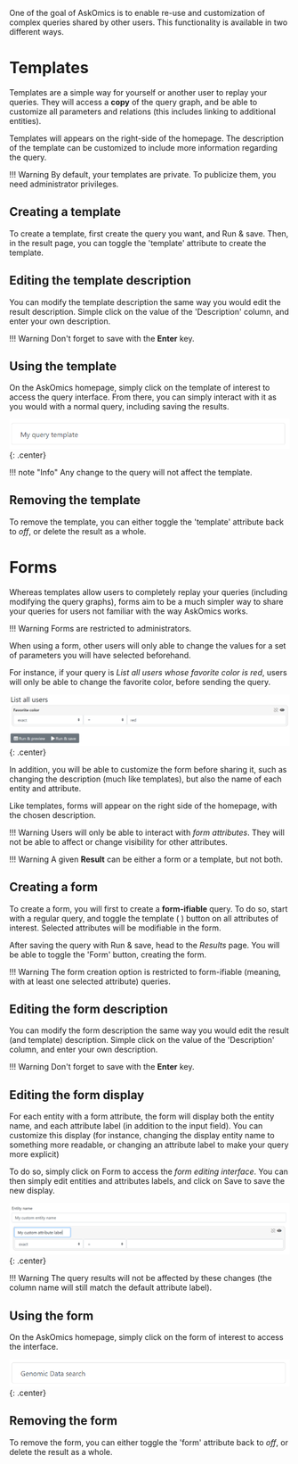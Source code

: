 One of the goal of AskOmics is to enable re-use and customization of complex queries shared by other users.
This functionality is available in two different ways.

# Templates

Templates are a simple way for yourself or another user to replay your queries. They will access a **copy** of the query graph, and be able to customize all parameters and relations (this includes linking to additional entities).

Templates will appears on the right-side of the homepage. The description of the template can be customized to include more information regarding the query.

!!! Warning
    By default, your templates are private. To publicize them, you need administrator privileges.

## Creating a template

To create a template, first create the query you want, and <btn><i class="fa fa-table"></i> Run & save</btn>.
Then, in the result page, you can toggle the 'template' attribute to create the template.

## Editing the template description

You can modify the template description the same way you would edit the result description. Simple click on the value of the 'Description' column, and enter your own description.

!!! Warning
    Don't forget to save with the **Enter** key.

## Using the template

On the AskOmics homepage, simply click on the template of interest to access the query interface. From there, you can simply interact with it as you would with a normal query, including saving the results.

![Template display on the home page](img/template.png){: .center}

!!! note "Info"
    Any change to the query will not affect the template.

## Removing the template

To remove the template, you can either toggle the 'template' attribute back to *off*, or delete the result as a whole.

# Forms

Whereas templates allow users to completely replay your queries (including modifying the query graphs), forms aim to be a much simpler way to share your queries for users not familiar with the way AskOmics works.

!!! Warning
    Forms are restricted to administrators.

When using a form, other users will only able to change the values for a set of parameters you will have selected beforehand.

For instance, if your query is *List all users whose favorite color is red*, users will only be able to change the favorite color, before sending the query.

![Example of a form: the user can only change the favorite color](img/form_example.png){: .center}

In addition, you will be able to customize the form before sharing it, such as changing the description (much like templates), but also the name of each entity and attribute.

Like templates, forms will appear on the right side of the homepage, with the chosen description.

!!! Warning
    Users will only be able to interact with *form attributes*. They will not be able to affect or change visibility for other attributes.

!!! Warning
    A given **Result** can be either a form or a template, but not both.

## Creating a form

To create a form, you will first to create a **form-ifiable** query. To do so, start with a regular query, and toggle the template ( <i class="fa fa-bookmark"></i> ) button on all attributes of interest. Selected attributes will be modifiable in the form.

After saving the query with <btn><i class="fa fa-table"></i> Run & save</btn>, head to the *Results* page.
You will be able to toggle the 'Form' button, creating the form.

!!! Warning
    The form creation option is restricted to form-ifiable (meaning, with at least one selected attribute) queries.

## Editing the form description

You can modify the form description the same way you would edit the result (and template) description. Simple click on the value of the 'Description' column, and enter your own description.

!!! Warning
    Don't forget to save with the **Enter** key.

## Editing the form display

For each entity with a form attribute, the form will display both the entity name, and each attribute label (in addition to the input field). You can customize this display (for instance, changing the display entity name to something more readable, or changing an attribute label to make your query more explicit)

To do so, simply click on <btn class="white">Form</btn> to access the *form editing interface*.
You can then simply edit entities and attributes labels, and click on <btn><i class="fa fa-save"></i> Save</btn> to save the new display.

![Form editing interface](img/form_edit.png){: .center}

!!! Warning
    The query results will not be affected by these changes (the column name will still match the default attribute label).

## Using the form

On the AskOmics homepage, simply click on the form of interest to access the interface.

![Form display on the home page](img/form.png){: .center}

## Removing the form

To remove the form, you can either toggle the 'form' attribute back to *off*, or delete the result as a whole.
